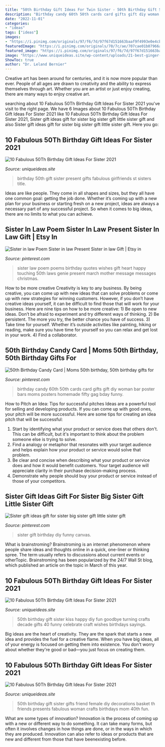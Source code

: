 ```yaml
---
title: "50th Birthday Gift Ideas For Twin Sister - 50th Birthday Gift Sister Kiss Happy Diy Fun Goodbye Turning Crafts Decade Gifts 40 Funny Celebrate Craft Wishes Birthdays Sayings"
description: "Birthday candy 60th 50th cards card gifts gift diy woman bar poster bars moms posters homemade fifty gag bday funny"
date: "2022-11-01"
categories:
- "ideas"
tags: ["ideas"]
images:
- "https://i.pinimg.com/originals/97/f6/7d/97f67d151663baaf9f4993e0e4cbccb3.jpg"
featuredImage: "https://i.pinimg.com/originals/70/7c/ae/707cae01b07966aacbc36132ca249148.jpg"
featured_image: "https://i.pinimg.com/originals/97/f6/7d/97f67d151663baaf9f4993e0e4cbccb3.jpg"
image: "https://www.uniqueideas.site/wp-content/uploads/21-best-ginger-party-images-on-pinterest-birthdays-centerpieces.jpg"
ShowToc: true
author: "Dr. Leland Bernier"
---
```



Creative art has been around for centuries, and it is now more popular than ever. People of all ages are drawn to creativity and the ability to express themselves through art. Whether you are an artist or just enjoy creating, there are many ways to enjoy creative art.

	

		
searching about 10 Fabulous 50Th Birthday Gift Ideas For Sister 2021 you've visit to the right page. We have 6 Images about 10 Fabulous 50Th Birthday Gift Ideas For Sister 2021 like 10 Fabulous 50Th Birthday Gift Ideas For Sister 2021, Sister gift ideas gift for sister big sister gift little sister gift and also Sister gift ideas gift for sister big sister gift little sister gift. Here you go:
		
    
## 10 Fabulous 50Th Birthday Gift Ideas For Sister 2021

<img loading=lazy src="https://www.uniqueideas.site/wp-content/uploads/birthday-present-for-my-girlfriends-21-st-birthday-21-ohshitkit-1.jpg" onerror="this.onerror=null;this.src='https://tse4.mm.bing.net/th?id=OIP.ifk9CLWChNPdBiI2_jEakQHaHa&amp;pid=15.1';" alt="10 Fabulous 50Th Birthday Gift Ideas For Sister 2021">

_Source: uniqueideas.site_

>birthday 50th gift sister present gifts fabulous girlfriends st sisters title. 

	

Ideas are like people. They come in all shapes and sizes, but they all have one common goal: getting the job done. Whether it’s coming up with a new plan for your business or starting fresh on a new project, ideas are always a necessary part of any successful project. So when it comes to big ideas, there are no limits to what you can achieve.

    
## Sister In Law Poem Sister In Law Present Sister In Law Gift | Etsy In

<img loading=lazy src="https://i.pinimg.com/originals/70/7c/ae/707cae01b07966aacbc36132ca249148.jpg" onerror="this.onerror=null;this.src='https://tse4.mm.bing.net/th?id=OIP.951QVefTCUGTJYUoHuAvDgHaJb&amp;pid=15.1';" alt="Sister in law Poem Sister in law Present Sister in law Gift | Etsy in">

_Source: pinterest.com_

>sister law poem poems birthday quotes wishes gift heart happy touching 50th laws genie present march mother message messages christmas. 

	

How to be more creative
Creativity is key to any business. By being creative, you can come up with new ideas that can solve problems or come up with new strategies for winning customers. However, if you don’t have creative ideas yourself, it can be difficult to find those that will work for your business. Here are nine tips on how to be more creative: 1) Be open to new ideas. Don’t be afraid to experiment and try different ways of thinking. 2) Be persistent. The more you try, the better chance you have of success. 3) Take time for yourself. Whether it’s outside activities like painting, hiking or reading, make sure you have time for yourself so you can relax and get lost in your work. 4) Find a collaborator.

    
## 50th Birthday Candy Card | Moms 50th Birthday, 50th Birthday Gifts For

<img loading=lazy src="https://i.pinimg.com/originals/97/f6/7d/97f67d151663baaf9f4993e0e4cbccb3.jpg" onerror="this.onerror=null;this.src='https://tse1.mm.bing.net/th?id=OIP.J7e867WFa-ZxYNc5XxJFEQHaJ4&amp;pid=15.1';" alt="50th Birthday Candy Card | Moms 50th birthday, 50th birthday gifts for">

_Source: pinterest.com_

>birthday candy 60th 50th cards card gifts gift diy woman bar poster bars moms posters homemade fifty gag bday funny. 

	

How to Pitch an Idea: Tips for successful pitches
Ideas are a powerful tool for selling and developing products. If you can come up with good ones, your pitch will be more successful. Here are some tips for creating an idea pitch that will be successful:
1. Start by identifying what your product or service does that others don't. This can be difficult, but it's important to think about the problem someone else is trying to solve.
2. Find a analogy or metaphor that resonates with your target audience and helps explain how your product or service would solve that problem.
3. Be clear and concise when describing what your product or service does and how it would benefit customers. Your target audience will appreciate clarity in their purchase decision-making process.
4. Demonstrate why people should buy your product or service instead of those of your competitors.

    
## Sister Gift Ideas Gift For Sister Big Sister Gift Little Sister Gift

<img loading=lazy src="https://i.pinimg.com/736x/d9/57/4e/d9574e43a8a00ace208d91672b80f2b2--funny-sister-sister-sister.jpg" onerror="this.onerror=null;this.src='https://tse4.mm.bing.net/th?id=OIP.OtWqeDoV06VCaFnmyACedgHaJ4&amp;pid=15.1';" alt="Sister gift ideas gift for sister big sister gift little sister gift">

_Source: pinterest.com_

>sister gift birthday diy funny canvas. 

	

What is brainstroming?
Brainstroming is an internet phenomenon where people share ideas and thoughts online in a quick, one-liner or thinking spree. The term usually refers to discussions about current events or otherTopic. Brainstroming has been popularized by the 24/7 Wall St blog, which published an article on the topic in March of this year.

    
## 10 Fabulous 50Th Birthday Gift Ideas For Sister 2021

<img loading=lazy src="https://www.uniqueideas.site/wp-content/uploads/21-best-ginger-party-images-on-pinterest-birthdays-centerpieces.jpg" onerror="this.onerror=null;this.src='https://tse3.mm.bing.net/th?id=OIP.aMuJ1k043QPYq3uqV_OJbAHaLG&amp;pid=15.1';" alt="10 Fabulous 50Th Birthday Gift Ideas For Sister 2021">

_Source: uniqueideas.site_

>50th birthday gift sister kiss happy diy fun goodbye turning crafts decade gifts 40 funny celebrate craft wishes birthdays sayings. 

	

Big ideas are the heart of creativity. They are the spark that starts a new idea and provides the fuel for a creative flame. When you have big ideas, all of your energy is focused on getting them into existence. You don't worry about whether they're good or bad—you just focus on creating them.

    
## 10 Fabulous 50Th Birthday Gift Ideas For Sister 2021

<img loading=lazy src="https://www.uniqueideas.site/wp-content/uploads/made-this-for-my-friends-50th-birthday-diy-crafts.jpg" onerror="this.onerror=null;this.src='https://tse4.mm.bing.net/th?id=OIP.RPflCfdHyVA2A5MiecgypgHaJ4&amp;pid=15.1';" alt="10 Fabulous 50Th Birthday Gift Ideas For Sister 2021">

_Source: uniqueideas.site_

>50th birthday gift sister gifts friend female diy decorations basket th friends presents fabulous woman crafts birthdays mom 40th fun. 

	

What are some types of innovation?
Innovation is the process of coming up with a new or different way to do something. It can take many forms, but often it involves changes in how things are done, or in the ways in which they are produced. Innovation can also refer to ideas or products that are new and different from those that have beenexisting before.

